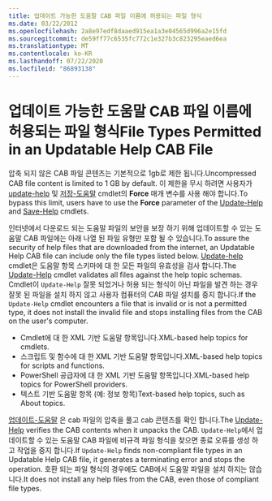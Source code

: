 ```yaml
---
title: 업데이트 가능한 도움말 CAB 파일 이름에 허용되는 파일 형식
ms.date: 03/22/2012
ms.openlocfilehash: 2a8e97edf8daaed915ea1a3e04565d996a2e15fd
ms.sourcegitcommit: de59ff77c6535fc772c1e327b3c823295eaed6ea
ms.translationtype: MT
ms.contentlocale: ko-KR
ms.lasthandoff: 07/22/2020
ms.locfileid: "86893138"
---
```

# <a name="file-types-permitted-in-an-updatable-help-cab-file"></a><span data-ttu-id="0cdd7-102">업데이트 가능한 도움말 CAB 파일 이름에 허용되는 파일 형식</span><span class="sxs-lookup"><span data-stu-id="0cdd7-102">File Types Permitted in an Updatable Help CAB File</span></span>

<span data-ttu-id="0cdd7-103">압축 되지 않은 CAB 파일 콘텐츠는 기본적으로 1gb로 제한 됩니다.</span><span class="sxs-lookup"><span data-stu-id="0cdd7-103">Uncompressed CAB file content is limited to 1 GB by default.</span></span> <span data-ttu-id="0cdd7-104">이 제한을 무시 하려면 사용자가 [update-help](/powershell/module/Microsoft.PowerShell.Core/Update-Help) 및 [저장-도움말](/powershell/module/Microsoft.PowerShell.Core/Save-Help) cmdlet의 **Force** 매개 변수를 사용 해야 합니다.</span><span class="sxs-lookup"><span data-stu-id="0cdd7-104">To bypass this limit, users have to use the **Force** parameter of the [Update-Help](/powershell/module/Microsoft.PowerShell.Core/Update-Help) and [Save-Help](/powershell/module/Microsoft.PowerShell.Core/Save-Help) cmdlets.</span></span>

<span data-ttu-id="0cdd7-105">인터넷에서 다운로드 되는 도움말 파일의 보안을 보장 하기 위해 업데이트할 수 있는 도움말 CAB 파일에는 아래 나열 된 파일 유형만 포함 될 수 있습니다.</span><span class="sxs-lookup"><span data-stu-id="0cdd7-105">To assure the security of help files that are downloaded from the internet, an Updatable Help CAB file can include only the file types listed below.</span></span> <span data-ttu-id="0cdd7-106">[Update-help](/powershell/module/Microsoft.PowerShell.Core/Update-Help) cmdlet은 도움말 항목 스키마에 대 한 모든 파일의 유효성을 검사 합니다.</span><span class="sxs-lookup"><span data-stu-id="0cdd7-106">The [Update-Help](/powershell/module/Microsoft.PowerShell.Core/Update-Help) cmdlet validates all files against the help topic schemas.</span></span> <span data-ttu-id="0cdd7-107">Cmdlet이 `Update-Help` 잘못 되었거나 허용 되는 형식이 아닌 파일을 발견 하는 경우 잘못 된 파일을 설치 하지 않고 사용자 컴퓨터의 CAB 파일 설치를 중지 합니다.</span><span class="sxs-lookup"><span data-stu-id="0cdd7-107">If the `Update-Help` cmdlet encounters a file that is invalid or is not a permitted type, it does not install the invalid file and stops installing files from the CAB on the user's computer.</span></span>

- <span data-ttu-id="0cdd7-108">Cmdlet에 대 한 XML 기반 도움말 항목입니다.</span><span class="sxs-lookup"><span data-stu-id="0cdd7-108">XML-based help topics for cmdlets.</span></span>
- <span data-ttu-id="0cdd7-109">스크립트 및 함수에 대 한 XML 기반 도움말 항목입니다.</span><span class="sxs-lookup"><span data-stu-id="0cdd7-109">XML-based help topics for scripts and functions.</span></span>
- <span data-ttu-id="0cdd7-110">PowerShell 공급자에 대 한 XML 기반 도움말 항목입니다.</span><span class="sxs-lookup"><span data-stu-id="0cdd7-110">XML-based help topics for PowerShell providers.</span></span>
- <span data-ttu-id="0cdd7-111">텍스트 기반 도움말 항목 (예: 정보 항목)</span><span class="sxs-lookup"><span data-stu-id="0cdd7-111">Text-based help topics, such as About topics.</span></span>

<span data-ttu-id="0cdd7-112">[업데이트-도움말](/powershell/module/Microsoft.PowerShell.Core/Update-Help) 은 cab 파일의 압축을 풀고 cab 콘텐츠를 확인 합니다.</span><span class="sxs-lookup"><span data-stu-id="0cdd7-112">The [Update-Help](/powershell/module/Microsoft.PowerShell.Core/Update-Help) verifies the CAB contents when it unpacks the CAB.</span></span> <span data-ttu-id="0cdd7-113">`Update-Help`에서 업데이트할 수 있는 도움말 CAB 파일에 비규격 파일 형식을 찾으면 종료 오류를 생성 하 고 작업을 중지 합니다.</span><span class="sxs-lookup"><span data-stu-id="0cdd7-113">If `Update-Help` finds non-compliant file types in an Updatable Help CAB file, it generates a terminating error and stops the operation.</span></span> <span data-ttu-id="0cdd7-114">호환 되는 파일 형식의 경우에도 CAB에서 도움말 파일을 설치 하지는 않습니다.</span><span class="sxs-lookup"><span data-stu-id="0cdd7-114">It does not install any help files from the CAB, even those of compliant file types.</span></span>
